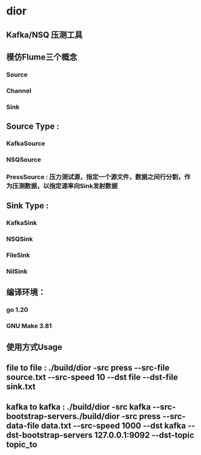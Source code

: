 # dior
## Kafka/NSQ 压测工具

## 模仿Flume三个概念
### Source
### Channel
### Sink

## Source Type :
### KafkaSource
### NSQSource
### PressSource : 压力测试源，指定一个源文件，数据之间行分割，作为压测数据，以指定速率向Sink发射数据

## Sink Type :
### KafkaSink
### NSQSink
### FileSink
### NilSink

## 编译环境：
### go 1.20
### GNU Make 3.81

## 使用方式Usage
## file to file : ./build/dior -src press --src-file source.txt --src-speed 10 --dst file --dst-file sink.txt
## kafka to kafka : ./build/dior -src kafka --src-bootstrap-servers./build/dior -src press --src-data-file data.txt --src-speed 1000 --dst kafka --dst-bootstrap-servers 127.0.0.1:9092 --dst-topic topic_to
